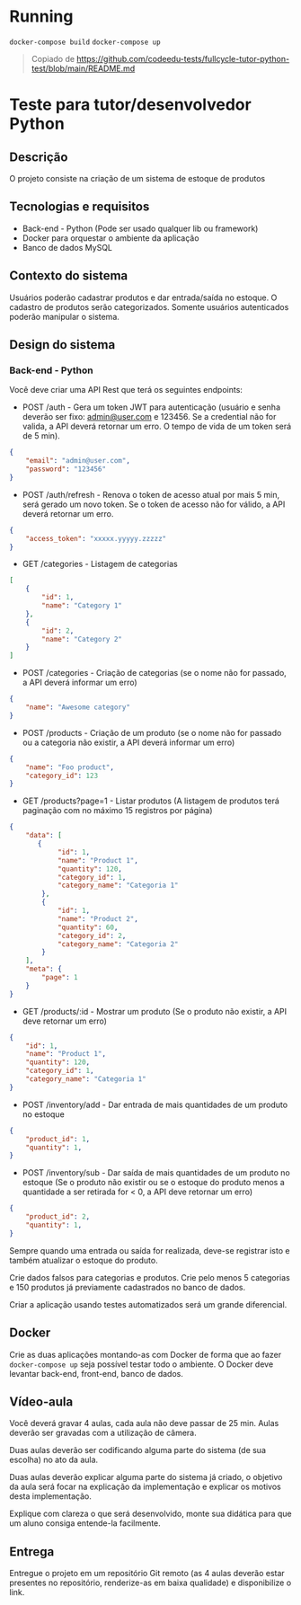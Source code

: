 # Running

`docker-compose build`
`docker-compose up`




> Copiado de https://github.com/codeedu-tests/fullcycle-tutor-python-test/blob/main/README.md

# Teste para tutor/desenvolvedor Python

## Descrição

O projeto consiste na criação de um sistema de estoque de produtos

## Tecnologias e requisitos

* Back-end - Python (Pode ser usado qualquer lib ou framework)
* Docker para orquestar o ambiente da aplicação
* Banco de dados MySQL

## Contexto do sistema

Usuários poderão cadastrar produtos e dar entrada/saída no estoque. O cadastro de produtos serão categorizados.
Somente usuários autenticados poderão manipular o sistema.

## Design do sistema

### Back-end - Python

Você deve criar uma API Rest que terá os seguintes endpoints:

* POST /auth - Gera um token JWT para autenticação (usuário e senha deverão ser fixo: admin@user.com e 123456. Se a credential não for valida, a API deverá retornar um erro. O tempo de vida de um token será de 5 min).
```json
{
    "email": "admin@user.com",
    "password": "123456"
}
```
* POST /auth/refresh - Renova o token de acesso atual por mais 5 min, será gerado um novo token. Se o token de acesso não for válido, a API deverá retornar um erro.
```json
{
    "access_token": "xxxxx.yyyyy.zzzzz"
}
```
* GET /categories - Listagem de categorias
```json
[
    {
        "id": 1,
        "name": "Category 1"
    },
    {
        "id": 2,
        "name": "Category 2"
    }
]
```
* POST /categories - Criação de categorias (se o nome não for passado, a API deverá informar um erro)
```json
{
    "name": "Awesome category"
}
```
* POST /products - Criação de um produto (se o nome não for passado ou a categoria não existir, a API deverá informar um erro)
```json
{
    "name": "Foo product",
    "category_id": 123
}
```
* GET /products?page=1 - Listar produtos (A listagem de produtos terá paginação com no máximo 15 registros por página)
```json
{
    "data": [
       {
            "id": 1,
            "name": "Product 1",
            "quantity": 120,
            "category_id": 1,
            "category_name": "Categoria 1"
        },
        {
            "id": 1,
            "name": "Product 2",
            "quantity": 60,
            "category_id": 2,
            "category_name": "Categoria 2"
        }
    ],
    "meta": {
        "page": 1
    }
}
```
* GET /products/:id - Mostrar um produto (Se o produto não existir, a API deve retornar um erro)
```json
{
    "id": 1,
    "name": "Product 1",
    "quantity": 120,
    "category_id": 1,
    "category_name": "Categoria 1"
}
```
* POST /inventory/add - Dar entrada de mais quantidades de um produto no estoque
```json
{
    "product_id": 1,
    "quantity": 1,
}
```
* POST /inventory/sub - Dar saída de mais quantidades de um produto no estoque (Se o produto não existir ou se o estoque do produto menos a quantidade a ser retirada for < 0, a API deve retornar um erro)
```json
{
    "product_id": 2,
    "quantity": 1,
}
```

Sempre quando uma entrada ou saída for realizada, deve-se registrar isto e também atualizar o estoque do produto.

Crie dados falsos para categorias e produtos. Crie pelo menos 5 categorias e 150 produtos já previamente cadastrados no banco de dados.

Criar a aplicação usando testes automatizados será um grande diferencial.

## Docker

Crie as duas aplicações montando-as com Docker de forma que ao fazer `docker-compose up` seja possível testar todo o ambiente. 
O Docker deve levantar back-end, front-end, banco de dados.


## Vídeo-aula

Você deverá gravar 4 aulas, cada aula não deve passar de 25 min. Aulas deverão ser gravadas com a utilização de câmera.

Duas aulas deverão ser codificando alguma parte do sistema (de sua escolha) no ato da aula. 

Duas aulas deverão explicar alguma parte do sistema já criado, o objetivo da aula será focar na explicação da implementação e explicar os motivos desta implementação.

Explique com clareza o que será desenvolvido, monte sua didática para que um aluno consiga entende-la facilmente.

## Entrega

Entregue o projeto em um repositório Git remoto (as 4 aulas deverão estar presentes no repositório, renderize-as em baixa qualidade) e disponibilize o link.
